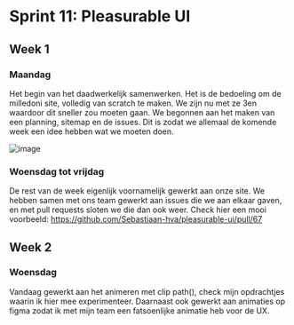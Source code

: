 # Sprint 11: Pleasurable UI

## Week 1

### Maandag
Het begin van het daadwerkelijk samenwerken. Het is de bedoeling om de milledoni site, volledig van scratch te maken. We zijn nu met ze 3en waardoor dit sneller zou moeten gaan. 
We begonnen aan het maken van een planning, sitemap en de issues. Dit is zodat we allemaal de komende week een idee hebben wat we moeten doen. 

![image](https://github.com/user-attachments/assets/8d69e5e4-680d-4c25-a7ff-af24fd3da260)

### Woensdag tot vrijdag

De rest van de week eigenlijk voornamelijk gewerkt aan onze site. We hebben samen met ons team gewerkt aan issues die we aan elkaar gaven, en met pull requests sloten we die dan ook weer. Check hier een mooi voorbeeld: https://github.com/Sebastiaan-hva/pleasurable-ui/pull/67

## Week 2

### Woensdag

Vandaag gewerkt aan het animeren met clip path(), check mijn opdrachtjes waarin ik hier mee experimenteer. Daarnaast ook gewerkt aan animaties op figma zodat ik met mijn team een fatsoenlijke animatie heb voor de UX.


